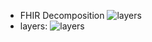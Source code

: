 - FHIR Decomposition 
 ![layers](https://www.hl7.org/fhir/layout.png)
- layers: 
 ![layers](https://www.hl7.org/fhir/framework-2.png)
